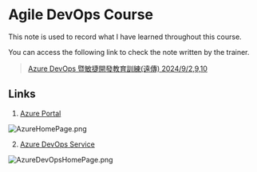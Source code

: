 # Agile DevOps Course

This note is used to record what I have learned throughout this course.

You can access the following link to check the note written by the trainer.

> [Azure DevOps 暨敏捷開發教育訓練(遠傳) 2024/9/2,9,10](https://hackmd.io/@twdeveloper/SJDxACbhR)

## Links

1. [Azure Portal](https://portal.azure.com/)

![AzureHomePage.png](AzureHomePage.png)

2. [Azure DevOps Service](https://dev.azure.com/)

![AzureDevOpsHomePage.png](AzureDevOpsHomePage.png)